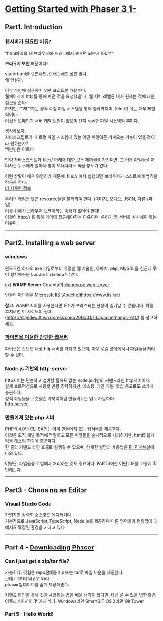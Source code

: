 # [Getting Started with Phaser 3 1-](https://phaser.io/tutorials/getting-started-phaser3/index)

## Part1. Introduction

### 웹서버가 필요한 이유?

"html파일을 내 브라우저에 드래그해서 놓으면 되는거 아냐?"  

**브라우저 보안** 때문이다!  

static html을 만든다면, 드래그해도 상관 없다.  
왜 안될까.  

이는 파일에 접근하기 위한 프로토콜 때문이다.  
웹페이지에 http를 통해 어떤 것을 요청했을 때, 웹 서버 레벨은 내가 원하는 것에 대한 접근을 준다.  
하지만, 드래그하는 경우 로컬 파일 시스템을 통해 불려와지며, (file://) 이는 매우 제한적이다.  
이것은 도메인과 서버 레벨 보안이 없으며 단지 raw한 파일 시스템일 뿐이다.  

생각해보자.  
자바스크립트가 내 로컬 파일 시스템에 있는 어떤 파일이든 가져오는 기능이 있을 것이라 원하는가?  
백만년은 이르다!  

만약 자바스크립트가 file:// 아래에 대한 모든 제어권을 가진다면, 그 아래 파일들을 어디사는 누구에게 얼마나 많이 보내더라도 막을 방도가 없다.  

이런 상황이 매우 위험하기 때문에, file:// 에서 실행되면 브라우저가 스스로에게 엄격한 잠굼을 건다.  
[더 자세한 정보](https://blog.chromium.org/2008/12/security-in-depth-local-web-pages.html)

우리의 게임은 많은 resource들을 불러와야 한다. (이미지, 오디오, JSON, 다른js파일)  
이를 위해선 브라우저 보안이라는 족쇄가 없어야 한다!  
이것이 http:// 를 통해 게임에 접근해야하는 이유이며, 우리가 웹 서버를 설치해야 하는 이유다.

---

## Part2. Installing a web server

### windows

윈도우엔 하나의 exe 파일로부터 유명한 웹 기술인, 아파치. php, MySQL을 한군데 묶어 설치해주는 Bundle Installers가 많다.

ex)
**WAMP Server**
Cesanta의 [Mongoose web server](https://cesanta.com)

번들이 아닌경우
[Microsoft IIS](https://www.iis.net/)
[Apache](https://www.iis.net/

**참고**: WAMP 서버를 사용한다면 IE11가 프리즈되는 현상이 일어날 수 있습니다. 이를 고치려면 이 사이트의 링크 (https://stijndewitt.wordpress.com/2014/01/10/apache-hangs-ie11/) 를 참고하세요. 

### [파이썬을 이용한 간단한 웹서버](https://www.linuxjournal.com/content/tech-tip-really-simple-http-server-python)

파이썬은 간단한 내장 http서버를 가지고 있으며, 아무 로컬 폴더에서나 파일들을 처리할 수 있다.  

### Node.js 기반의 http-server

http서버는 단순하고 설치할 필요도 없는 node.js기반의 커맨드라인 http서버이다.  
실제 프로덕션으로 사용할 만큼 강력하지만, 테스팅, 개인 개발, 학습 용도로도 쓰기에 충분하다.  
정적 파일들을 로켓달린 거북이처럼 만들어주는 일도 가능하다.  
[http-server](https://npmjs.org/package/http-server)

### 만들어져 있는 php 서버

PHP 5.4.0의 CLI SAPI는 이미 만들어져 있는 웹서버를 제공한다.  
이것은 오직 개발 목적에 적절하고 모든 파일들을 순차적으로 처리하지만, html5 웹게임을 테스팅 하기에 충분하다.  
한 줄의 커맨드 라인 호출로 실행할 수 있으며, 상세한 설명과 사용법은 [PHP 매뉴얼](https://npmjs.org/package/http-server)에 나와 있다.  

어떻든, 파일들을 로컬에서 처리하는 것도 중요하다. PART3에선 어떤 IDE를 고를지 확인해보자.  

---

## Part3 - Choosing an Editor

### Visual Studio Code
가볍지만 강력한 소스코드 에디터이다.  
기본적으로 JavaScript, TypeScript, Node.js를 제공하며 다른 언어들과 런타임에 대해서도 확장된 환경을 가지고 있다.  


---

## Part 4 - [Downloading Phaser](https://phaser.io/download/stable)

### Can I just get a zip/tar file?

가능하다. 깃헙은 repo전체를 zip 또는 tar로 파일 다운을 제공한다.  
근데 git부터 배우고 와라.  
phaser업데이트를 쉽게 제공해준다.  

커맨드 라인을 통해 깃을 사용하는 법을 배울 생각이 없다면, 대신 쓸 수 있을 법한 좋은 어플리케이션이 몇 가지 있다.
Windows라면 [SmartGIT](https://www.syntevo.com/)
OS X라면 [Git Tower](https://www.git-tower.com/)

### Part 5 - Hello World!

